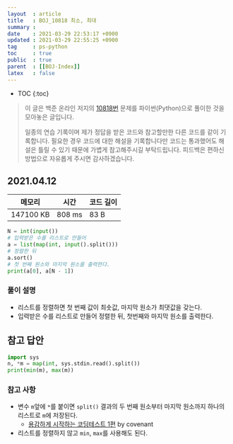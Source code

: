 ```yaml
---
layout  : article
title   : BOJ_10818 최소, 최대
summary : 
date    : 2021-03-29 22:53:17 +0900
updated : 2021-03-29 22:55:25 +0900
tag     : ps-python
toc     : true
public  : true
parent  : [[BOJ-Index]]
latex   : false
---
```

* TOC
{:toc}

>이 글은 백준 온라인 저지의 [10818번](https://www.acmicpc.net/problem/10818) 문제를 파이썬(Python)으로 풀이한 것을 모아놓은 글입니다.
>
> 일종의 연습 기록이며 제가 정답을 받은 코드와 참고할만한 다른 코드를 같이 기록합니다. 필요한 경우 코드에 대한 해설을 기록합니다만 코드는 통과했어도 해설은 틀릴 수 있기 때문에 가볍게 참고해주시길 부탁드립니다. 피드백은 편하신 방법으로 자유롭게 주시면 감사하겠습니다.

## 2021.04.12

| 메모리    | 시간   | 코드 길이 |
| --------- | ------ | --------- |
| 147100 KB | 808 ms | 83 B      |

```python
N = int(input())
# 입력받은 수를 리스트로 만들어
a = list(map(int, input().split()))
# 정렬한 뒤 
a.sort()
# 첫 번째 원소와 마지막 원소를 출력한다.
print(a[0], a[N - 1])
```

### 풀이 설명

* 리스트를 정렬하면 첫 번째 값이 최솟값, 마지막 원소가 최댓값을 갖는다.
* 입력받은 수를 리스트로 만들어 정렬한 뒤, 첫번째와 마지막 원소를 출력한다.

## 참고 답안

```python
import sys
n, *m = map(int, sys.stdin.read().split())
print(min(m), max(m))
```

### 참고 사항

* 변수 `m`앞에 `*`를 붙이면 `split()` 결과의 두 번째 원소부터 마지막 원소까지 하나의 리스트로 `m`에 저장된다.
    * [용감하게 시작하는 코딩테스트 1편](https://covenant.tistory.com/141) by covenant
* 리스트를 정렬하지 않고 `min`, `max`를 사용해도 된다.
